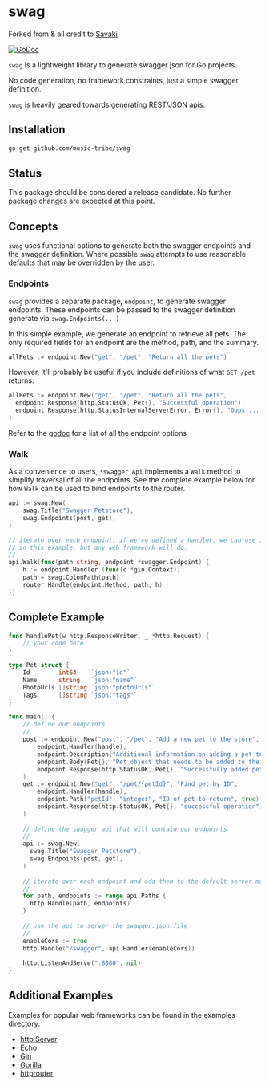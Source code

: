 

# swag

Forked from & all credit to [Savaki](https://github.com/savaki)

[![GoDoc](https://godoc.org/github.com/music-tribe/swag?status.svg)](https://godoc.org/github.com/music-tribe/swag)

```swag``` is a lightweight library to generate swagger json for Go projects.  
 
No code generation, no framework constraints, just a simple swagger definition.

```swag``` is heavily geared towards generating REST/JSON apis.


## Installation

```bash
go get github.com/music-tribe/swag
```


## Status

This package should be considered a release candidate.  No further package changes are expected at this point. 


## Concepts

```swag``` uses functional options to generate both the swagger endpoints and the swagger definition.  Where possible
```swag``` attempts to use reasonable defaults that may be overridden by the user.

### Endpoints

```swag``` provides a separate package, ```endpoint```, to generate swagger endpoints.  These endpoints can be passed
to the swagger definition generate via ```swag.Endpoints(...)```

In this simple example, we generate an endpoint to retrieve all pets.  The only required fields for an endpoint
are the method, path, and the summary.  

```go
allPets := endpoint.New("get", "/pet", "Return all the pets") 
```

However, it'll probably be useful if you include definitions of what ```GET /pet``` returns:

```go
allPets := endpoint.New("get", "/pet", "Return all the pets",
  endpoint.Response(http.StatusOk, Pet{}, "Successful operation"),
  endpoint.Response(http.StatusInternalServerError, Error{}, "Oops ... something went wrong"),
) 
```

Refer to the [godoc](https://godoc.org/github.com/music-tribe/swag/endpoint) for a list of all the endpoint options

### Walk

As a convenience to users, ```*swagger.Api``` implements a ```Walk``` method to simplify traversal of all the endpoints.
See the complete example below for how ```Walk``` can be used to bind endpoints to the router.

```go
api := swag.New(
    swag.Title("Swagger Petstore"),
    swag.Endpoints(post, get),
)

// iterate over each endpoint, if we've defined a handler, we can use it to bind to the router.  We're using ```gin``
// in this example, but any web framework will do.
// 
api.Walk(func(path string, endpoint *swagger.Endpoint) {
    h := endpoint.Handler.(func(c *gin.Context))
    path = swag.ColonPath(path)
    router.Handle(endpoint.Method, path, h)
})
```

## Complete Example

```go
func handlePet(w http.ResponseWriter, _ *http.Request) {
	// your code here
}

type Pet struct {
	Id        int64    `json:"id"`
	Name      string   `json:"name"`
	PhotoUrls []string `json:"photoUrls"`
	Tags      []string `json:"tags"`
}

func main() {
    // define our endpoints
    // 
    post := endpoint.New("post", "/pet", "Add a new pet to the store",
        endpoint.Handler(handle),
        endpoint.Description("Additional information on adding a pet to the store"),
        endpoint.Body(Pet{}, "Pet object that needs to be added to the store", true),
        endpoint.Response(http.StatusOK, Pet{}, "Successfully added pet"),
    )
    get := endpoint.New("get", "/pet/{petId}", "Find pet by ID",
        endpoint.Handler(handle),
        endpoint.Path("petId", "integer", "ID of pet to return", true),
        endpoint.Response(http.StatusOK, Pet{}, "successful operation"),
    )
    
    // define the swagger api that will contain our endpoints
    // 
    api := swag.New(
      swag.Title("Swagger Petstore"),
      swag.Endpoints(post, get),
    )
    
    // iterate over each endpoint and add them to the default server mux
    // 
    for path, endpoints := range api.Paths {
      http.Handle(path, endpoints)
    }
    
    // use the api to server the swagger.json file
    // 
    enableCors := true
    http.Handle("/swagger", api.Handler(enableCors))
    
    http.ListenAndServe(":8080", nil)
}
```

## Additional Examples

Examples for popular web frameworks can be found in the examples directory:

* [http.Server](examples/builtin/main.go)
* [Echo](examples/echo/main.go)
* [Gin](examples/gin/main.go)
* [Gorilla](examples/gorilla/main.go)
* [httprouter](examples/httprouter/main.go)

